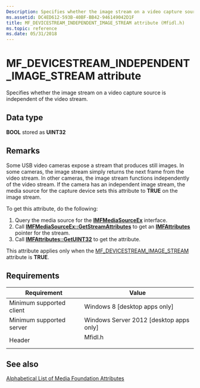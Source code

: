```yaml
---
Description: Specifies whether the image stream on a video capture source is independent of the video stream.
ms.assetid: DC4ED612-593B-40BF-BB42-946149042D1F
title: MF_DEVICESTREAM_INDEPENDENT_IMAGE_STREAM attribute (Mfidl.h)
ms.topic: reference
ms.date: 05/31/2018
---
```


# MF\_DEVICESTREAM\_INDEPENDENT\_IMAGE\_STREAM attribute

Specifies whether the image stream on a video capture source is independent of the video stream.

## Data type

**BOOL** stored as **UINT32**

## Remarks

Some USB video cameras expose a stream that produces still images. In some cameras, the image stream simply returns the next frame from the video stream. In other cameras, the image stream functions independently of the video stream. If the camera has an independent image stream, the media source for the capture device sets this attribute to **TRUE** on the image stream.

To get this attribute, do the following:

1.  Query the media source for the [**IMFMediaSourceEx**](/windows/desktop/api/mfidl/nn-mfidl-imfmediasourceex) interface.
2.  Call [**IMFMediaSourceEx::GetStreamAttributes**](/windows/desktop/api/mfidl/nf-mfidl-imfmediasourceex-getstreamattributes) to get an [**IMFAttributes**](/windows/desktop/api/mfobjects/nn-mfobjects-imfattributes) pointer for the stream.
3.  Call [**IMFAttributes::GetUINT32**](/windows/desktop/api/mfobjects/nf-mfobjects-imfattributes-getuint32) to get the attribute.

This attribute applies only when the [MF\_DEVICESTREAM\_IMAGE\_STREAM](mf-devicestream-image-stream.md) attribute is **TRUE**.

## Requirements



| Requirement | Value |
|-------------------------------------|------------------------------------------------------------------------------------|
| Minimum supported client<br/> | Windows 8 \[desktop apps only\]<br/>                                         |
| Minimum supported server<br/> | Windows Server 2012 \[desktop apps only\]<br/>                               |
| Header<br/>                   | <dl> <dt>Mfidl.h</dt> </dl> |



## See also

<dl> <dt>

[Alphabetical List of Media Foundation Attributes](alphabetical-list-of-media-foundation-attributes.md)
</dt> </dl>

 

 




